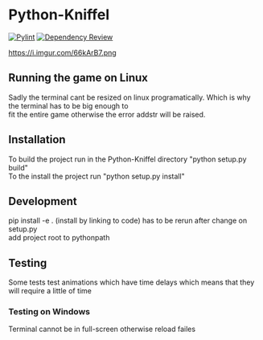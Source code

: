 # Python-Kniffel
[![Pylint](https://github.com/Tobias-Jung-DHBW/Python-Kniffel/actions/workflows/pylint.yml/badge.svg)](https://github.com/Tobias-Jung-DHBW/Python-Kniffel/actions/workflows/pylint.yml)
[![Dependency Review](https://github.com/Tobias-Jung-DHBW/Python-Kniffel/actions/workflows/dependency-review.yml/badge.svg)](https://github.com/Tobias-Jung-DHBW/Python-Kniffel/actions/workflows/dependency-review.yml)

https://i.imgur.com/66kArB7.png

## Running the game on Linux
Sadly the terminal cant be resized on linux programatically. Which is why the terminal has to be big enough to \
fit the entire game otherwise the error addstr will be raised.

## Installation
To build the project run in the Python-Kniffel directory "python setup.py build" \
To the install the project run "python setup.py install"

## Development
pip install -e . (install by linking to code) has to be rerun after change on setup.py \
add project root to pythonpath

## Testing
Some tests test animations which have time delays which means that they will require a little of time
### Testing on Windows 
Terminal cannot be in full-screen otherwise reload failes
